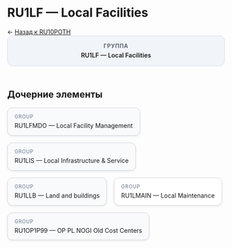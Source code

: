# RU1LF — Local Facilities
<p class="cc-breadcrumb">← <a href='../../level_03/RU10POTH/'>Назад к RU10POTH</a></p>
<style>
.cc-container { display: flex; flex-direction: column; gap: 1.5rem; }
.cc-breadcrumb { margin: 0; }
.cc-parent { padding: 1rem 1.25rem; border-radius: 12px; background: #f1f5f9; border: 1px solid #d8dee9; text-align: center; font-weight: 600; }
.cc-parent .cc-tag { font-size: 0.8rem; text-transform: uppercase; color: #475569; letter-spacing: 0.06em; }
.cc-children { display: flex; flex-wrap: wrap; gap: 1rem; }
.cc-tile { display: block; min-width: 180px; padding: 0.85rem 1rem; border-radius: 12px; border: 1px solid #d1d5db; background: #ffffff; box-shadow: 0 2px 4px rgba(15, 23, 42, 0.08); transition: transform 0.1s ease, box-shadow 0.1s ease; color: inherit; text-decoration: none; }
.cc-tile:hover { transform: translateY(-2px); box-shadow: 0 6px 12px rgba(15, 23, 42, 0.15); }
.cc-tile-leaf { background: #f8fafc; }
.cc-tag { font-size: 0.7rem; color: #64748b; text-transform: uppercase; letter-spacing: 0.08em; margin-bottom: 0.3rem; }
.cc-person { margin-top: 0.35rem; font-size: 0.8rem; color: #1f2937; }
</style>
<div class='cc-container'>
  <div class='cc-parent'>
    <div class='cc-tag'>Группа</div>
    <div>RU1LF — Local Facilities</div>
  </div>
  <div>
    <h2>Дочерние элементы</h2>
<div class='cc-children'><div class='cc-tile cc-tile-leaf'><div class='cc-tag'>GROUP</div><div>RU1LFMDO — Local Facility Management</div></div><div class='cc-tile cc-tile-leaf'><div class='cc-tag'>GROUP</div><div>RU1LIS — Local Infrastructure &amp; Service</div></div><div class='cc-tile cc-tile-leaf'><div class='cc-tag'>GROUP</div><div>RU1LLB — Land and buildings</div></div><a class='cc-tile' href='../../level_06/RU1LMAIN/'><div class='cc-tag'>GROUP</div><div>RU1LMAIN — Local Maintenance</div></a><div class='cc-tile cc-tile-leaf'><div class='cc-tag'>GROUP</div><div>RU1OP1P99 — OP PL NOGI Old Cost Centers</div></div></div>
  </div>
</div>
